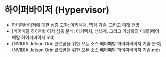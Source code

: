 # 하이퍼바이저 (Hypervisor)

- [하이퍼바이저에 대한 심층 고찰: 아키텍처, 핵심 기술, 그리고 미래 전망](하이퍼바이저.md)
- [베어메탈 하이퍼바이저 심층 분석: 아키텍처, 생태계, 그리고 가상화의 미래](베어메탈 하이퍼바이저.md)
- [NVIDIA Jetson Orin 플랫폼을 위한 오픈 소스 베어메탈 하이퍼바이저 기술 분석](NVIDIA Jetson Orin 플랫폼을 위한 오픈 소스 베어메탈 하이퍼바이저 기술.md)
